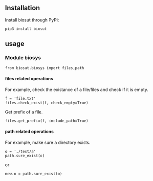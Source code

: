 ## Installation

Install biosut through PyPi:
```
pip3 install biosut
```

## usage
### Module biosys
```python3
from biosut.biosys import files,path
```

#### files related operations
For example, check the existance of a file/files and check if it is empty.
```python3
f = 'file.txt'
files.check_exist(f, check_empty=True)
```
Get prefix of a file.

```python3
files.get_prefix(f, include_path=True)
```

#### path related operations
For example, make sure a directory exists.
```python3
o = './test/a'
path.sure_exist(o)
```

or
```python3
new.o = path.sure_exist(o)
```


